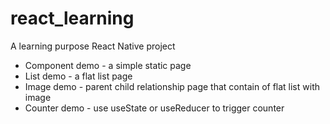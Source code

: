 # react_learning
A learning purpose React Native project<br/>
<ul>
  <li>Component demo - a simple static page</li>
  <li>List demo - a flat list page</li>
  <li>Image demo - parent child relationship page that contain of flat list with image</li>
  <li>Counter demo - use useState or useReducer to trigger counter</li>
</ul>

